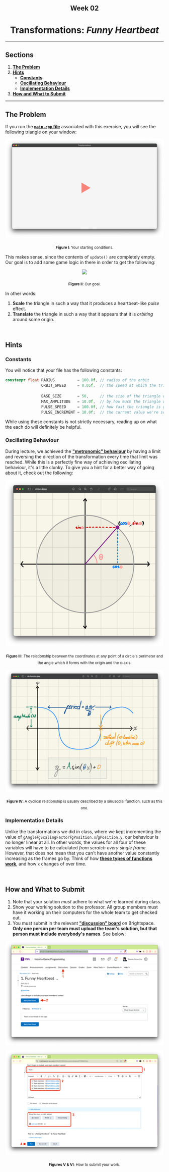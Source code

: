 <h2 align=center>Week 02</h2>

<h1 align=center>Transformations: <em>Funny Heartbeat</em></h1>

---

## Sections
1. [**The Problem**](#1)
2. [**Hints**](#2)
    - [**Constants**](#2-1)
    - [**Oscillating Behaviour**](#2-2)
    - [**Implementation Details**](#2-3)
3. [**How and What to Submit**](#3)

---

<a id="1"></a>

## The Problem

If you run the [**`main.cpp` file**](https://github.com/sebastianromerocruz/CS-3113-Intro-To-Game-Programming/blob/main/exercises/01-transformations/main.cpp) associated with this exercise, you will see the following triangle on your window:

<a id="fg-1"></a>

<p align=center>
    <img src="assets/start.png">
    </img>
</p>

<p align=center>
    <sub>
        <strong>Figure I</strong>: Your starting conditions.
    </sub>
</p>

This makes sense, since the contents of `update()` are completely empty. Our goal is to add some game logic in there in order to get the following:

<a id="fg-2"></a>

<p align=center>
    <img src="assets/final.gif">
    </img>
</p>

<p align=center>
    <sub>
        <strong>Figure II</strong>: Our goal.
    </sub>
</p>

In other words:

1. **Scale** the triangle in such a way that it produces a heartbeat-like _pulse_ effect.
2. **Translate** the triangle in such a way that it appears that it is _orbiting_ around some origin.

<br>

<a id="2"></a>

## Hints

<a id="2-1"></a>

### Constants

You will notice that your file has the following constants:

```c++
constexpr float RADIUS          = 100.0f, // radius of the orbit
                ORBIT_SPEED     = 0.05f,  // the speed at which the triangle will travel its orbit

                BASE_SIZE       = 50,     // the size of the triangle when it's not being scaled
                MAX_AMPLITUDE   = 10.0f,  // by how much the triangle will be expanding/contracting
                PULSE_SPEED     = 100.0f, // how fast the triangle is going to be "pulsing"
                PULSE_INCREMENT = 10.0f;  // the current value we're scaling by, related to the period
```

While using these constants is not strictly necessary, reading up on what the each do will definitely be helpful.

<a id="2-2"></a>

### Oscillating Behaviour

During lecture, we achieved the [**"metronomic" behaviour**](https://github.com/sebastianromerocruz/CS-3113-Intro-To-Game-Programming/tree/main/lectures/02-transformations#rotation-1) by having a limit and reversing the direction of the transformation every time that limit was reached. While this is a perfectly fine way of achieving oscillating behaviour, it's a little clunky. To give you a hint for a better way of going about it, check out the following:

<a id="fg-3"></a>

<p align=center>
    <img src="assets/circus.png">
    </img>
</p>

<p align=center>
    <sub>
        <strong>Figure III</strong>: The relationship between the coordinates at any point of a circle's perimeter and the angle which it forms with the origin and the x-axis.
    </sub>
</p>

<a id="fg-4"></a>

<p align=center>
    <img src="assets/sin.png">
    </img>
</p>

<p align=center>
    <sub>
        <strong>Figure IV</strong>: A cyclical relationship is usually described by a sinusodial function, such as this one.
    </sub>
</p>

### Implementation Details

Unlike the transformations we did in class, where we kept incrementing the value of `gAngle`/`gScalingFactor`/`gPosition.x`/`gPosition.y`, our behaviour is no longer linear at all. In other words, the values for all four of these variables will have to be calculated _from scratch every single frame_. However, that does not mean that you can't have another value constantly increasing as the frames go by. Think of how [**these types of functions work**](#fg-4), and how `x` changes of over time.

<br>

<a id="3"></a>

## How and What to Submit

1. Note that your solution _must_ adhere to what we're learned during class.
2. Show your working solution to the professor. All group members must have it working on their computers for the whole team to get checked out.
3. You must submit in the relevant [**"discussion" board**](https://brightspace.nyu.edu/d2l/le/501465/discussions/List?dst=1) on Brightspace. **Only one person per team must upload the team's solution, but that person must include everybody's names**. See below:

<a id="fg-5"></a>

<p align=center>
    <img src="assets/submit1.png">
    </img>
</p>

<a id="fg-6"></a>

<p align=center>
    <img src="assets/submit2.png">
    </img>
</p>

<p align=center>
    <sub>
        <strong>Figures V & VI</strong>: How to submit your work.
    </sub>
</p>